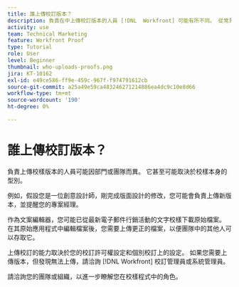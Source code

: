 ```yaml
---
title: 誰上傳校訂版本？
description: 負責在中上傳校訂版本的人員 [!DNL  Workfront] 可能有所不同。 從常見使用案例中學習，找出您組織內的理想設定。
activity: use
team: Technical Marketing
feature: Workfront Proof
type: Tutorial
role: User
level: Beginner
thumbnail: who-uploads-proofs.png
jira: KT-10162
exl-id: e49ce586-ff9e-459c-967f-f974791612cb
source-git-commit: a25a49e59ca483246271214886ea4dc9c10e8d66
workflow-type: tm+mt
source-wordcount: '190'
ht-degree: 0%

---
```


# 誰上傳校訂版本？

負責上傳校樣版本的人員可能因部門或團隊而異。 它甚至可能取決於校樣本身的型別。

例如，假設您是一位創意設計師，剛完成版面設計的修改，您可能會負責上傳新版本，並提醒您的專案經理。

作為文案編輯器，您可能已從最新電子郵件行銷活動的文字校樣下載原始檔案。 在其原始應用程式中編輯檔案後，您需要上傳更正的檔案，以便團隊中的其他人可以存取它。

上傳校訂的能力取決於您的校訂許可權設定和個別校訂上的設定。 如果您需要上傳版本，但發現無法上傳，請洽詢 [!DNL Workfront] 校訂管理員或系統管理員。

請洽詢您的團隊或組織，以進一步瞭解您在校樣程式中的角色。
